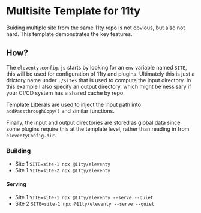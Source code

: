 # Multisite Template for 11ty

Buiding multiple site from the same 11ty repo is not obvious, but also not hard. This template demonstrates the key features.

## How?

The `eleventy.config.js` starts by looking for an `env` variable named `SITE`, this will be used for configuration of 11ty and plugins. Ultimately this is just a drictory name under `./sites` that is used to compute the input directory. In this example I also specify an output directory, which might be nessisary if your CI/CD system has a shared cache by repo.

Template Litterals are used to inject the input path into `addPassthroughCopy()` and similar functions.

Finally, the input and output directories are stored as global data since some plugins require this at the template level, rather than reading in from `eleventyConfig.dir`.

### Building
- Site 1 `SITE=site-1 npx @11ty/eleventy`
- Site 1 `SITE=site-2 npx @11ty/eleventy`

#### Serving
- Site 1 `SITE=site-1 npx @11ty/eleventy --serve --quiet`
- Site 2 `SITE=site-1 npx @11ty/eleventy --serve --quiet`